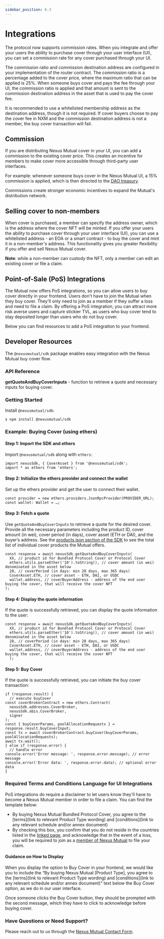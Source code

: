```yaml
---
sidebar_position: 6.3
---
```


# Integrations

The protocol now supports commission rates. When you integrate and offer your users the ability to purchase cover through your user interface (UI), you can set a commission rate for any cover purchased through your UI.

The commission ratio and commission destination address are configured in your implementation of the router contract. The commission ratio is a percentage added to the cover price, where the maximum ratio that can be applied is 25%. When someone buys cover and pays the fee through your UI, the commission ratio is applied and that amount is sent to the commission destination address in the asset that is used to pay the cover fee.

It is recommended to use a whitelisted membership address as the destination address, though it is not required. If cover buyers choose to pay the cover fee in NXM and the commission destination address is not a member, the buy cover transaction will fail.

## Commission

If you are distributing Nexus Mutual cover in your UI, you can add a commission to the existing cover price. This creates an incentive for members to make cover more accessible through third-party user interfaces.

For example: whenever someone buys cover in the Nexus Mutual UI, a 15% commission is applied, which is then directed to the [DAO treasury](https://app.safe.global/balances?safe=eth:0x586b9b2F8010b284A0197f392156f1A7Eb5e86e9).

Commissions create stronger economic incentives to expand the Mutual's distribution network.

## Selling cover to non-members

When cover is purchased, a member can specify the address owner, which is the address where the cover NFT will be minted. If you offer your users the ability to purchase cover through your user interface (UI), you can use a whitelisted address - an EOA or a smart contract - to buy the cover and mint it in a non-member's address. This functionality gives you greater flexibility if you offer and sell Nexus Mutual cover.

**Note**: while a non-member can custody the NFT, only a member can edit an existing cover or file a claim.

## Point-of-Sale (PoS) Integrations

The Mutual now offers PoS integrations, so you can allow users to buy cover directly in your frontend. Users don't have to join the Mutual when they buy cover. They'll only need to join as a member if they suffer a loss and need to file a claim. By offering a PoS integration, you can attract more risk averse users and capture stickier TVL, as users who buy cover tend to stay deposited longer than users who do not buy cover.

Below you can find resources to add a PoS integration to your frontend. 

## Developer Resources

The `@nexusmutual/sdk` package enables easy integration with the Nexus Mutual buy cover flow.

### API Reference

**getQuoteAndBuyCoverInputs** - function to retrieve a quote and necessary inputs for buying cover.

### Getting Started

Install `@nexusmutual/sdk`:

    ❯ npm install @nexusmutual/sdk

### Example: Buying Cover (using ethers)

#### Step 1: Import the SDK and ethers

Import `@nexusmutual/sdk` along with `ethers`:

    import nexusSdk, { CoverAsset } from '@nexusmutual/sdk';
    import * as ethers from 'ethers';

#### Step 2: Initialize the ethers provider and connect the wallet

Set up the ethers provider and get the user to connect their wallet.

    const provider = new ethers.providers.JsonRpcProvider(PROVIDER_URL);
    const wallet: Wallet = …;

#### Step 3: Fetch a quote

Use `getQuoteAndBuyCoverInputs` to retrieve a quote for the desired cover. Provide all the necessary parameters including the product ID, cover amount (in wei), cover period (in days), cover asset (ETH or DAI), and the buyer’s address. See the [products.json section of the SDK](https://sdk.nexusmutual.io/data/products.json) to see the total list of individual cover products the Mutual offers.

```
const response = await nexusSdk.getQuoteAndBuyCoverInputs(
  XX, // product id for Bundled Protocol Cover or Protocol Cover
  ethers.utils.parseEther('10').toString(), // cover amount (in wei) denominated in the asset below
  28, // coverPeriod (in days: min 28 days, max 365 days)
  CoverAsset.ETH, // cover asset - ETH, DAI, or USDC
  wallet.address, // coverBuyerAddress - address of the end user buying the cover, that will receive the cover NFT
);
```

#### Step 4: Display the quote information

If the quote is successfully retrieved, you can display the quote information to the user:

```
const response = await nexusSdk.getQuoteAndBuyCoverInputs(
  XX, // product id for Bundled Protocol Cover or Protocol Cover
  ethers.utils.parseEther('10').toString(), // cover amount (in wei) denominated in the asset below
  28, // coverPeriod (in days: min 28 days, max 365 days)
  CoverAsset.ETH, // cover asset - ETH, DAI, or USDC
  wallet.address, // coverBuyerAddress - address of the end user buying the cover, that will receive the cover NFT
  );
```

#### Step 5: Buy Cover

If the quote is successfully retrieved, you can initiate the buy cover transaction:

```
if (response.result) {
  // execute buyCover
const coverBrokerContract = new ethers.Contract(
  nexusSdk.addresses.CoverBroker,
  nexusSdk.abis.CoverBroker,
  signer
);
const { buyCoverParams, poolAllocationRequests } = response.result.buyCoverInput;
const tx = await coverBrokerContract.buyCover(buyCoverParams, poolAllocationRequests);
await tx.wait();
} else if (response.error) {
  // handle error
console.error('Error message: ', response.error.message); // error message
console.error('Error data: ', response.error.data); // optional error data
}
```
### Required Terms and Conditions Language for UI Integrations

PoS integrations do require a disclaimer to let users know they'll have to become a Nexus Mutual member in order to file a claim. You can find the template below:

* By buying Nexus Mutual Bundled Protocol Cover, you agree to the [terms](link to relevant Product Type wording) and [conditions](link to any relevant schedule and/or annex document)
* By checking this box, you confirm that you do not reside in the countries listed in the [linked page](https://docs.nexusmutual.io/overview/membership/#kyc-requirements), and acknowledge that in the event of a loss, you will be required to join as a [member of Nexus Mutual](https://app.nexusmutual.io/membership) to file your claim.

#### Guidance on How to Display

When you display the option to Buy Cover in your frontend, we would like you to include the “By buying Nexus Mutual [Product Type], you agree to the [terms](link to relevant Product Type wording) and [conditions](link to any relevant schedule and/or annex document)" text below the Buy Cover option, as we do in our user interface.

Once someone clicks the Buy Cover button, they should be prompted with the second message, which they have to click to acknowledge before buying cover.

### Have Questions or Need Support?

Please reach out to us through the [Nexus Mutual Contact Form](https://nexusmutual.io/contact).